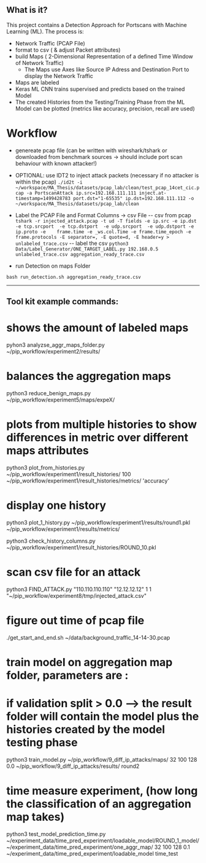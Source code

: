 ## What is it?
This project contains a Detection Approach for Portscans with Machine Learning (ML). The process is:

- Network Traffic (PCAP File)
- format to csv ( & adjust Packet attributes)
- build Maps ( 2-Dimensional Representation of a defined Time Window of Network Traffic)
    - The Maps use Axes like Source IP Adress and Destination Port to display the Network Traffic
- Maps are labeled
- Keras ML CNN trains supervised and predicts based on the trained Model
- The created Histories from the Testing/Training Phase from the ML Model can be plotted (metrics like accuracy, precision, recall are used)

# Workflow

- genereate  pcap file
(can be written with wireshark/tshark or downloaded from benchmark sources -> should include port scan behaviour with known attacker!)

- OPTIONAL: use IDT2 to inject attack packets (necessary if no attacker is within the pcap)
```./id2t -i ~/workspace/MA_Thesis/datasets/pcap_lab/clean/test_pcap_14cet_cic.pcap -a PortscanAttack ip.src=192.168.111.111 inject.at-timestamp=1499428783 port.dst="1-65535" ip.dst=192.168.111.112 -o ~/workspace/MA_Thesis/datasets/pcap_lab/clean```

-  Label the PCAP File and Format Columns -> csv File
-- csv from pcap 
   ``` tshark -r injected_attack.pcap -t ud -T fields -e ip.src -e ip.dst -e tcp.srcport  -e tcp.dstport  -e udp.srcport  -e udp.dstport -e ip.proto -e    frame.time -e _ws.col.Time -e frame.time_epoch -e frame.protocols -E separator=, -E quote=d, -E header=y > unlabeled_trace.csv```
-- label the csv 
    ```python3 Data/Label_Generator/ONE_TARGET_LABEL.py 192.168.0.5 unlabeled_trace.csv aggregation_ready_trace.csv```



- run Detection on maps Folder

```bash run_detection.sh aggregation_ready_trace.csv```



--------------------------------------------------------------

## Tool kit example commands:

# shows the amount of labeled maps
pyhon3 analyzse_aggr_maps_folder.py ~/pip_workflow/experiment2/results/

# balances the aggregation maps
python3 reduce_benign_maps.py ~/pip_workflow/experiment5/maps/expeX/

# plots from multiple histories to show differences in metric over different maps attributes
python3 plot_from_histories.py ~/pip_workflow/experiment1/result_histories/ 100 ~/pip_workflow/experiment1/result_histories/metrics/ 'accuracy'

# display one history
python3 plot_1_history.py ~/pip_workflow/experiment1/results/round1.pkl ~/pip_workflow/experiment1/results/metrics/

python3 check_history_columns.py ~/pip_workflow/experiment1/result_histories/ROUND_10.pkl 

# scan csv file for an attack
python3 FIND_ATTACK.py  "110.110.110.110" "12.12.12.12" 1 1 "~/pip_workflow/experiment8/tmp/injected_attack.csv" 

# figure out time of pcap file
./get_start_and_end.sh ~/data/background_traffic_14-14-30.pcap

# train model on aggregation map folder, parameters are : <folder location> <dimensions of maps> <epochs> <batchsize> <validation split> <outputPath> <name>
# if validation split > 0.0 --> the result folder will contain the model plus the histories created by the model testing phase
python3 train_model.py ~/pip_workflow/9_diff_ip_attacks/maps/ 32 100 128 0.0 ~/pip_workflow/9_diff_ip_attacks/results/ round2

# time measure experiment, (how long the classification of an aggregation map takes)
python3 test_model_prediction_time.py ~/experiment_data/time_pred_experiment/loadable_model/ROUND_1_model/ ~/experiment_data/time_pred_experiment/one_aggr_map/ 32 100 128 0.1 ~/experiment_data/time_pred_experiment/loadable_model time_test


